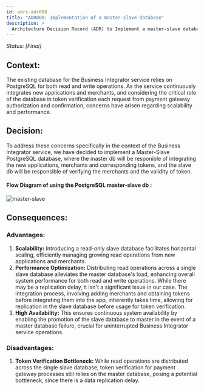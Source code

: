 ```yaml
---
id: adrs-adr008
title: "ADR008: Implementation of a master-slave database"
description: >
  Architecture Decision Record (ADR) to Implement a master-slave database for business integrator service.
---
```


*Status: [Final]*

## Context:
The existing database for the Business Integrator service relies on PostgreSQL for both read and write operations. 
As the service continuously integrates new applications and merchants, and considering the critical role of the database in token verification each request from payment gateway authorization and confirmation, concerns have arisen regarding scalability and performance.

## Decision:
To address these concerns specifically in the context of the Business Integrator service, we have decided to implement a Master-Slave PostgreSQL database, where the master db will be responible of integrating the new applications, merchants and corresponding tokens, and the slave db will be responsible of verifying the merchants and the validity of token.

#### Flow Diagram of using the PostgreSQL master-slave db : 

![master-slave](https://github.com/pns-si5-al-course/al-newbank-23-24-al-23-24-b-v5/blob/main/adr/images/master-slave.png)

## Consequences:

### Advantages:
1. **Scalability:** Introducing a read-only slave database facilitates horizontal scaling, efficiently managing growing read operations from new applications and merchants.
2. **Performance Optimization:** Distributing read operations across a single slave database alleviates the master database's load, enhancing overall system performance for both read and write operations. While there may be a replication delay, it isn't a significant issue in our case. The integration process, involving adding merchants and obtaining tokens before integrating them into the app, inherently takes time, allowing for replication in the slave database before usage for token verification.
3. **High Availability:** This ensures continuous system availability by enabling the promotion of the slave database to master in the event of a master database failure, crucial for uninterrupted Business Integrator service operations.

### Disadvantages:
1. **Token Verification Bottleneck:** While read operations are distributed across the single slave database, token verification for payment gateway processes still relies on the master database, posing a potential bottleneck, since there is a data replication delay.






